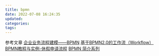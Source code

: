 ```yaml
---
title: bpmn
date: 2022-07-08 16:24:35
updated:
categories:
tags:
---
```


参考文章
[企业业务流程建模——BPMN](https://zhuanlan.zhihu.com/p/59587931)
[基于BPMN2.0的工作流（Workflow）](https://www.jianshu.com/p/a8a21870986a)
[BPMN教程与实例-休假申请流程](https://jiagoushi.pro/book/export/html/864)
[BPMN 简介系列](https://www.visual-paradigm.com/tutorials/bpmn1.jsp)